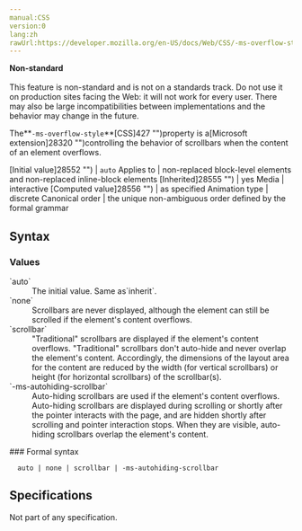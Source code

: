 ```yaml
---
manual:CSS
version:0
lang:zh
rawUrl:https://developer.mozilla.org/en-US/docs/Web/CSS/-ms-overflow-style
---
```






**Non-standard**<br></br>This feature is non-standard and is not on a standards track. Do not use it on production sites facing the Web: it will not work for every user. There may also be large incompatibilities between implementations and the behavior may change in the future.






The**`-ms-overflow-style`**[CSS]427 "")property is a[Microsoft extension]28320 "")controlling the behavior of scrollbars when the content of an element overflows.


[Initial value]28552 "") | `auto` 
Applies to | non-replaced block-level elements and non-replaced inline-block elements 
[Inherited]28555 "") | yes 
Media | interactive 
[Computed value]28556 "") | as specified 
Animation type | discrete 
Canonical order | the unique non-ambiguous order defined by the formal grammar 


## Syntax<a name="Syntax"></a>

### Values<a name="Values"></a>
<dl><dt id=''>`auto`</dt><dd>The initial value. Same as`inherit`.</dd><dt id=''>`none`</dt><dd>Scrollbars are never displayed, although the element can still be scrolled if the element&#39;s content overflows.</dd><dt id=''>`scrollbar`</dt><dd>&quot;Traditional&quot; scrollbars are displayed if the element&#39;s content overflows. &quot;Traditional&quot; scrollbars don&#39;t auto-hide and never overlap the element&#39;s content. Accordingly, the dimensions of the layout area for the content are reduced by the width (for vertical scrollbars) or height (for horizontal scrollbars) of the scrollbar(s).</dd><dt id=''>`-ms-autohiding-scrollbar`</dt><dd>Auto-hiding scrollbars are used if the element&#39;s content overflows. Auto-hiding scrollbars are displayed during scrolling or shortly after the pointer interacts with the page, and are hidden shortly after scrolling and pointer interaction stops. When they are visible, auto-hiding scrollbars overlap the element&#39;s content.</dd></dl>
### Formal syntax<a name="Formal_syntax"></a>

```
  auto | none | scrollbar | -ms-autohiding-scrollbar

```

## Specifications<a name="Specifications"></a>


Not part of any specification.




